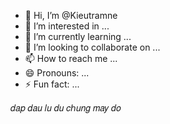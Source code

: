 - 👋 Hi, I’m @Kieutramne
- 👀 I’m interested in ...
- 🌱 I’m currently learning ...
- 💞️ I’m looking to collaborate on ...
- 📫 How to reach me ...
- 😄 Pronouns: ...
- ⚡ Fun fact: ...

<!---
Kieutramne/Kieutramne is a ✨ special ✨ repository because its `README.md` (this file) appears on your GitHub profile.
You can click the Preview link to take a look at your changes.
--->
𝑑𝑎𝑝 𝑑𝑎𝑢 𝑙𝑢 𝑑𝑢 𝑐ℎ𝑢𝑛𝑔 𝑚𝑎𝑦 𝑑𝑜
